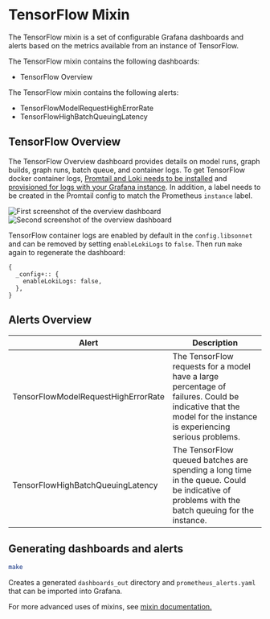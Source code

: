 # TensorFlow Mixin

The TensorFlow mixin is a set of configurable Grafana dashboards and alerts based on the metrics available from an instance of TensorFlow.

The TensorFlow mixin contains the following dashboards:
- TensorFlow Overview

The TensorFlow mixin contains the following alerts:

- TensorFlowModelRequestHighErrorRate
- TensorFlowHighBatchQueuingLatency

## TensorFlow Overview

The TensorFlow Overview dashboard provides details on model runs, graph builds, graph runs, batch queue, and container logs. To get TensorFlow docker container logs, [Promtail and Loki needs to be installed](https://grafana.com/docs/loki/latest/installation/) and [provisioned for logs with your Grafana instance](https://grafana.com/docs/loki/latest/clients/promtail/configuration/#docker_sd_config). In addition, a label needs to be created in the Promtail config to match the Prometheus `instance` label.

![First screenshot of the overview dashboard](https://storage.googleapis.com/grafanalabs-integration-assets/tensorflow/screenshots/tensorflow_overview_1.png)
![Second screenshot of the overview dashboard](https://storage.googleapis.com/grafanalabs-integration-assets/tensorflow/screenshots/tensorflow_overview_2.png)

TensorFlow container logs are enabled by default in the `config.libsonnet` and can be removed by setting `enableLokiLogs` to `false`. Then run `make` again to regenerate the dashboard:

```
{
  _config+:: {
    enableLokiLogs: false,
  },
}
```

## Alerts Overview

| Alert                     | Description                                                                                                                                        |
| ------------------------- | -------------------------------------------------------------------------------------------------------------------------------------------------- |
| TensorFlowModelRequestHighErrorRate | The TensorFlow requests for a model have a large percentage of failures. Could be indicative that the model for the instance is experiencing serious problems. |
| TensorFlowHighBatchQueuingLatency | The TensorFlow queued batches are spending a long time in the queue. Could be indicative of problems with the batch queuing for the instance. |

## Generating dashboards and alerts

```bash
make
```

Creates a generated `dashboards_out` directory and `prometheus_alerts.yaml` that can be imported into Grafana.

For more advanced uses of mixins, see [mixin documentation.](
https://github.com/monitoring-mixins/docs)